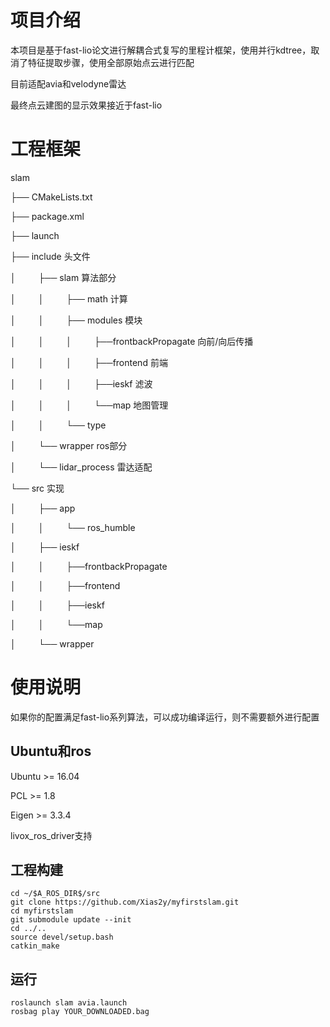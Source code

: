 # 项目介绍
本项目是基于fast-lio论文进行解耦合式复写的里程计框架，使用并行kdtree，取消了特征提取步骤，使用全部原始点云进行匹配
 
 目前适配avia和velodyne雷达
 
 最终点云建图的显示效果接近于fast-lio
  
# 工程框架
 slam

 ├── CMakeLists.txt
 
 ├── package.xml
 
 ├── launch
 
 ├── include  头文件
 
 │      &emsp;&emsp;  ├── slam  算法部分
 
 │     &emsp;&emsp;   │    &emsp;&emsp;     ├── math  计算
 
 │     &emsp;&emsp;   │      &emsp;&emsp;   ├── modules  模块
 
 │      &emsp;&emsp;  │      &emsp;&emsp;   │     &emsp;&emsp;    ├──frontbackPropagate  向前/向后传播
 
 │     &emsp;&emsp;   │     &emsp;&emsp;    │     &emsp;&emsp;    ├──frontend  前端
 
 │      &emsp;&emsp;  │      &emsp;&emsp;   │      &emsp;&emsp;   ├──ieskf  滤波

 │      &emsp;&emsp;  │       &emsp;&emsp;  │     &emsp;&emsp;    └──map  地图管理

 │      &emsp;&emsp;  │      &emsp;&emsp;   └── type
 
 │      &emsp;&emsp;  └── wrapper  ros部分
 
 │               &emsp;&emsp;  └── lidar_process  雷达适配
 
 └── src  实现
 
 │    &emsp;&emsp;   ├── app
     
 │     &emsp;&emsp;  │     &emsp;&emsp;   └── ros_humble
 
 │    &emsp;&emsp;   ├── ieskf
     
 │     &emsp;&emsp;  │      &emsp;&emsp;   ├──frontbackPropagate
               
 │    &emsp;&emsp;   │      &emsp;&emsp;  ├──frontend
          
 │     &emsp;&emsp;  │     &emsp;&emsp;    ├──ieskf
     
 │     &emsp;&emsp;  │      &emsp;&emsp;   └──map
     
 │    &emsp;&emsp;   └── wrapper
	       
# 使用说明
如果你的配置满足fast-lio系列算法，可以成功编译运行，则不需要额外进行配置

## Ubuntu和ros
Ubuntu >= 16.04
  
PCL >= 1.8

Eigen >= 3.3.4

livox_ros_driver支持
## 工程构建
   	cd ~/$A_ROS_DIR$/src
  	git clone https://github.com/Xias2y/myfirstslam.git
 	cd myfirstslam
 	git submodule update --init
  	cd ../..
  	source devel/setup.bash
  	catkin_make
   	 
## 运行
	roslaunch slam avia.launch
	rosbag play YOUR_DOWNLOADED.bag


